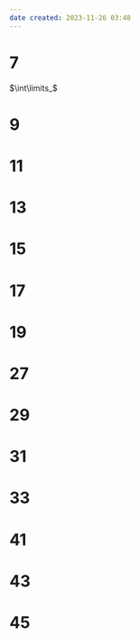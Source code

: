 ```yaml
---
date created: 2023-11-26 03:48
---
```


# 7

$\int\limits_$

# 9

# 11

# 13

# 15

# 17

# 19

# 27

# 29

# 31

# 33

# 41

# 43

# 45

